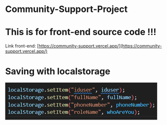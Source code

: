 # Community-Support-Project

# This is for front-end source code !!!

Link front-end: [https://community-support.vercel.app/](https://community-support.vercel.app/)

# Saving with localstorage

![alt text](image.png)
